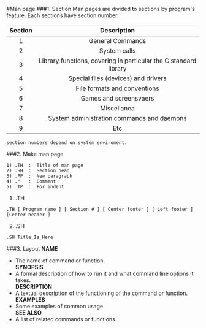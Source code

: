#Man page
###1. Section
Man pages are divided to sections by program's feature. Each sections have section number.  

Section|Description
:-----:|:---------:
1		| General Commands
2		| System calls
3		| Library functions, covering in particular the C standard library
4		| Special files (devices) and drivers
5		| File formats and conventions 
6		| Games and screensvaers
7		| Miscellanea
8		| System administration commands and daemons
9		| Etc

`section numbers depend on system enviroment.`

###2. Make man page
```
1) .TH  :  Title of man page
2) .SH  :  Section head
3) .PP  :  New paragraph
4) ."   :  Comment
5) .TP  :  For indent
```
1) .TH

```
.TH [ Program_name ] [ Section # ] [ Center footer ] [ Left footer ] [Center header ]
```
2) .SH

```
.SH Title_Is_Here
```
###3. Layout
**NAME**	
 - The name of command or function.  
**SYNOPSIS**  
 - A formal description of how to run it and what command line options it takes.  
**DESCRIPTION**  
 - A textual description of the functioning of the command or function.  
**EXAMPLES**  
 - Some examples of common usage.  
**SEE ALSO**  
 - A list of related commands or functions.